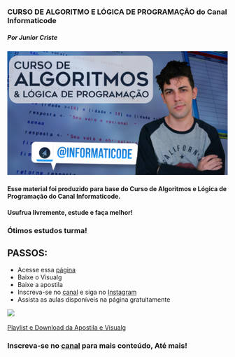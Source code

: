 ### CURSO DE ALGORITMO E LÓGICA DE PROGRAMAÇÃO do Canal Informaticode
##### _Por Junior Criste_
<img src="https://github.com/JuniorCriste/Curso-de-Algoritmos-e-Logica/blob/master/assets/Curso_de_algoritmos.png"> 


#### Esse material foi produzido para base do Curso de Algoritmos e Lógica de Programação do Canal Informaticode.
#### Usufrua livremente, estude e faça melhor! 
### Ótimos estudos turma!

## PASSOS:
 * Acesse essa [página](https://informaticode.store/.../CursoDeAlgoritmos)
 * Baixe o Visualg
 * Baixe a apostila
 * Inscreva-se no [canal](https://www.youtube.com/c/informaticode?sub_confirmation=1) e siga no [Instagram](https://www.instagram.com/informaticode)
 * Assista as aulas disponíveis na página gratuitamente

<img src="https://1.bp.blogspot.com/-XGduzSwcG_4/XsRuIbITSdI/AAAAAAAAG8k/JMz6SYVIVkQX7rb55kCGLiiZGG3C_tR0gCLcBGAsYHQ/s640/Curso_de_Algoritmos.png"> 

[Playlist e Download da Apostila e Visualg](https://informaticode.store/.../CursoDeAlgoritmos)
### Inscreva-se no [canal](https://www.youtube.com/informaticode) para mais conteúdo, Até mais!

